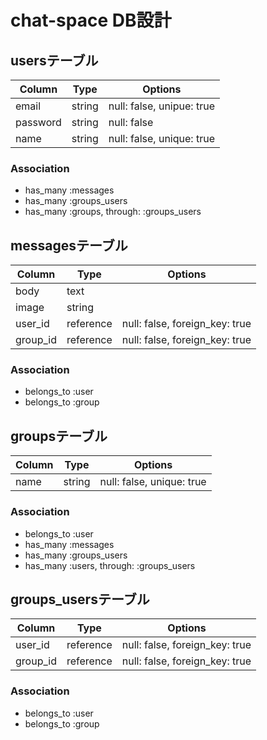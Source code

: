 

# chat-space DB設計
## usersテーブル
|Column|Type|Options|
|------|----|-------|
|email|string|null: false, unipue: true|
|password|string|null: false|
|name|string|null: false, unique: true|
### Association
- has_many  :messages
- has_many :groups_users
- has_many :groups,  through:   :groups_users

## messagesテーブル
|Column|Type|Options|
|------|----|-------|
|body|text|
|image|string|
|user_id|reference|null: false, foreign_key: true|
|group_id|reference|null: false, foreign_key: true|

### Association
- belongs_to :user
- belongs_to :group

## groupsテーブル
|Column|Type|Options|
|------|----|-------
|name|string|null: false, unique: true|
### Association
- belongs_to :user
- has_many  :messages
- has_many  :groups_users
- has_many  :users,  through:  :groups_users

## groups_usersテーブル
|Column|Type|Options|
|------|----|-------|
|user_id|reference|null: false, foreign_key: true|
|group_id|reference|null: false, foreign_key: true|
### Association
- belongs_to :user
- belongs_to :group
